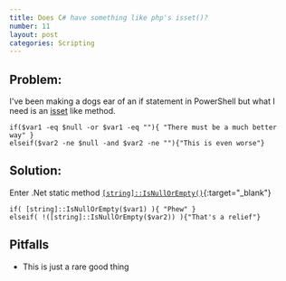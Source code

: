 ```yaml
---
title: Does C# have something like php's isset()?
number: 11
layout: post
categories: Scripting
---
```


## Problem:
I've been making a dogs ear of an if statement in PowerShell but what I need is an [isset](http://php.net/manual/en/function.isset.php) like method.

    if($var1 -eq $null -or $var1 -eq ""){ "There must be a much better way" }
    elseif($var2 -ne $null -and $var2 -ne ""){"This is even worse"}


## Solution:
Enter .Net static method [`[string]::IsNullOrEmpty()`](https://msdn.microsoft.com/en-us/library/system.string.isnullorempty(v=vs.110).aspx){:target="_blank"}

    if( [string]::IsNullOrEmpty($var1) ){ "Phew" }
    elseif( !([string]::IsNullOrEmpty($var2)) ){"That's a relief"}


## Pitfalls

  - This is just a rare good thing
